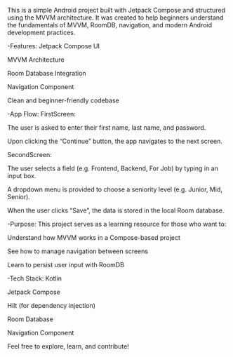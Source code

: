 This is a simple Android project built with Jetpack Compose and structured using the MVVM architecture. 
It was created to help beginners understand the fundamentals of MVVM, RoomDB, navigation, and modern Android development practices.

-Features:
Jetpack Compose UI

MVVM Architecture

Room Database Integration

Navigation Component

Clean and beginner-friendly codebase

-App Flow:
FirstScreen:

The user is asked to enter their first name, last name, and password.

Upon clicking the “Continue” button, the app navigates to the next screen.

SecondScreen:

The user selects a field (e.g. Frontend, Backend, For Job) by typing in an input box.

A dropdown menu is provided to choose a seniority level (e.g. Junior, Mid, Senior).

When the user clicks “Save”, the data is stored in the local Room database.

-Purpose:
This project serves as a learning resource for those who want to:

Understand how MVVM works in a Compose-based project

See how to manage navigation between screens

Learn to persist user input with RoomDB

-Tech Stack:
Kotlin

Jetpack Compose

Hilt (for dependency injection)

Room Database

Navigation Component

Feel free to explore, learn, and contribute!

